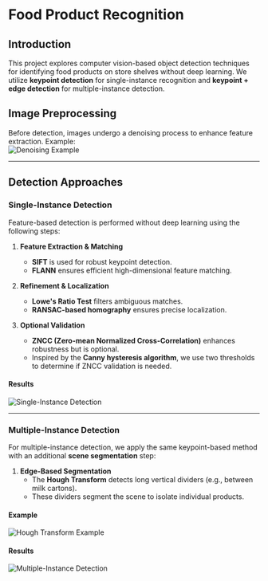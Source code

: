 # Food Product Recognition

## Introduction
This project explores computer vision-based object detection techniques for identifying food products on store shelves without deep learning. We utilize **keypoint detection** for single-instance recognition and **keypoint + edge detection** for multiple-instance detection.

## Image Preprocessing
Before detection, images undergo a denoising process to enhance feature extraction. Example:  
![Denoising Example](https://github.com/user-attachments/assets/5c8b0ffe-5ec8-4e1e-a68a-ae21e4a7cd30)

---

## Detection Approaches

### Single-Instance Detection
Feature-based detection is performed without deep learning using the following steps:

1. **Feature Extraction & Matching**  
   - **SIFT** is used for robust keypoint detection.  
   - **FLANN** ensures efficient high-dimensional feature matching.

2. **Refinement & Localization**  
   - **Lowe's Ratio Test** filters ambiguous matches.  
   - **RANSAC-based homography** ensures precise localization.

3. **Optional Validation**  
   - **ZNCC (Zero-mean Normalized Cross-Correlation)** enhances robustness but is optional.  
   - Inspired by the **Canny hysteresis algorithm**, we use two thresholds to determine if ZNCC validation is needed.

#### Results  
![Single-Instance Detection](https://github.com/user-attachments/assets/c1ff490c-183e-4fca-950b-a71cb0d128a5)

---

### Multiple-Instance Detection
For multiple-instance detection, we apply the same keypoint-based method with an additional **scene segmentation** step:

1. **Edge-Based Segmentation**  
   - The **Hough Transform** detects long vertical dividers (e.g., between milk cartons).  
   - These dividers segment the scene to isolate individual products.

#### Example  
![Hough Transform Example](https://github.com/user-attachments/assets/8c5c34d1-cfa9-4e0c-a9ee-ae36bb53ba33)

#### Results  
![Multiple-Instance Detection](https://github.com/user-attachments/assets/ea7f0c8d-1c9f-4b52-9af6-b2497e3aaeb9)
